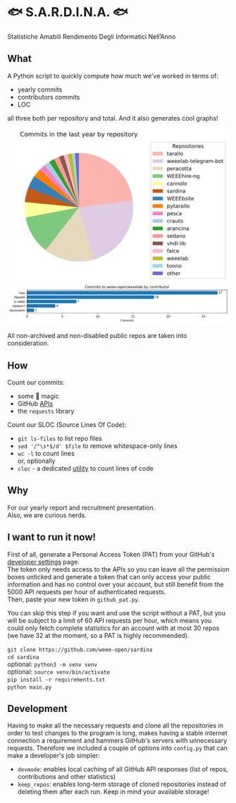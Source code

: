 # 🐟 S.A.R.D.I.N.A. 🐟
Statistiche Amabili Rendimento Degli Informatici Nell’Anno

## What

A Python script to quickly compute how much we've worked in terms of:
- yearly commits
- contributors commits
- LOC  

all three both per repository and total. And it also generates cool graphs!

![Pie chart example](./docs/pie.svg)
![Bar chart example](./docs/bar.svg)

All non-archived and non-disabled public repos are taken into consideration.

## How

Count our commits:
- some 🐍 magic
- GitHub [APIs](https://docs.github.com/en/free-pro-team@latest/rest/reference/repos#statistics)
- the `requests` library

Count our SLOC (Source Lines Of Code): 
- `git ls-files` to list repo files
- `sed '/^\s*$/d' $file` to remove whitespace-only lines
- `wc -l` to count lines  
or, optionally
- `cloc` - a dedicated [utility](https://github.com/AlDanial/cloc) to count lines of code

## Why

For our yearly report and recruitment presentation.  
Also, we are curious nerds.

## I want to run it now!

First of all, generate a Personal Access Token (PAT) from your GitHub's [developer settings](https://github.com/settings/tokens) page.  
The token only needs access to the APIs so you can leave all the permission boxes unticked and generate a token that can only access your public information and has no control over your account, but still benefit from the 5000 API requests per hour of authenticated requests.  
Then, paste your new token in `github_pat.py`.

You can skip this step if you want and use the script without a PAT, but you will be subject to a limit of 60 API requests per hour, which means you could only fetch complete statistics for an account with at most 30 repos (we have 32 at the moment, so a PAT is highly recommended).

`git clone https://github.com/weee-open/sardina`  
`cd sardina`  
optional: `python3 -m venv venv`  
optional: `source venv/bin/activate`  
`pip install -r requirements.txt`  
`python main.py`

## Development

Having to make all the necessary requests and clone all the repositories in order to test changes to the program is long, makes having a stable internet connection a requirement and hammers GitHub's servers with unnecessary requests. Therefore we included a couple of options into `config.py` that can make a developer's job simpler:

* `devmode`: enables local caching of all GitHub API responses (list of repos, contributions and other statistics)
* `keep_repos`: enables long-term storage of cloned repositories instead of deleting them after each run. Keep in mind your available storage!
